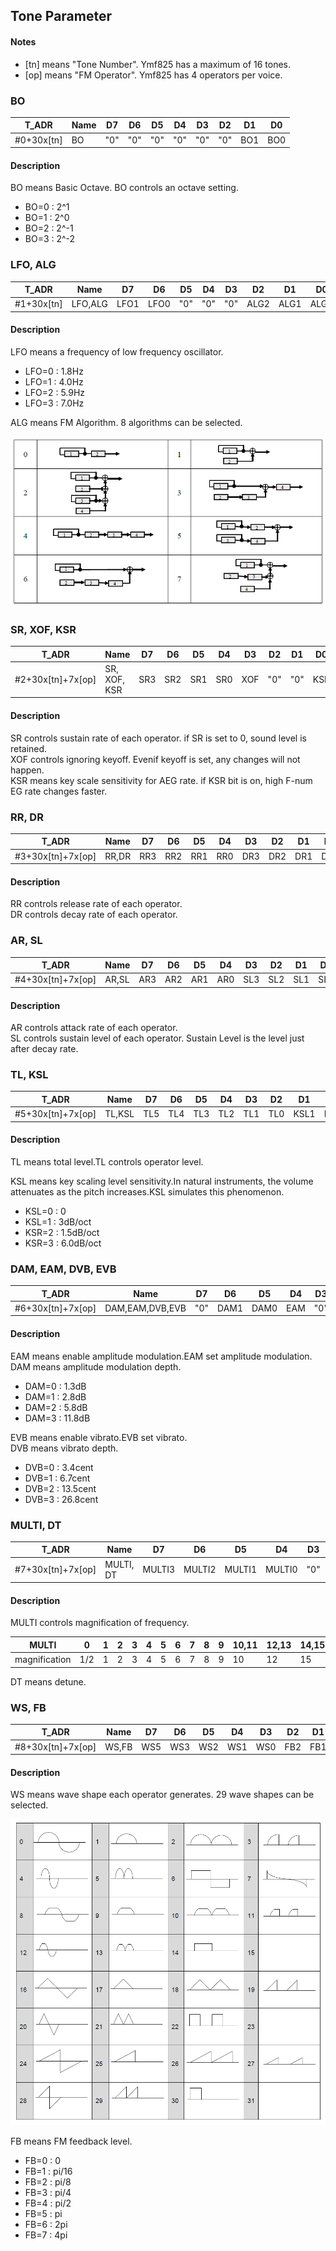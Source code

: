## Tone Parameter

#### Notes
+ [tn] means "Tone Number". Ymf825 has a maximum of 16 tones.
+ [op] means "FM Operator". Ymf825 has 4 operators per voice.

### BO

|T_ADR|Name|D7|D6|D5|D4|D3|D2|D1|D0|
|-|-|-|-|-|-|-|-|-|-|
|#0+30x[tn]|BO|"0"|"0"|"0"|"0"|"0"|"0"|BO1|BO0|

#### Description
BO means Basic Octave. BO controls an octave setting.

+ BO=0 : 2^1
+ BO=1 : 2^0
+ BO=2 : 2^-1
+ BO=3 : 2^-2

### LFO, ALG

|T_ADR|Name|D7|D6|D5|D4|D3|D2|D1|D0|
|-|-|-|-|-|-|-|-|-|-|
|#1+30x[tn]|LFO,ALG|LFO1|LFO0|"0"|"0"|"0"|ALG2|ALG1|ALG0|

#### Description

LFO means a frequency of low frequency oscillator.

+ LFO=0 : 1.8Hz
+ LFO=1 : 4.0Hz
+ LFO=2 : 5.9Hz
+ LFO=3 : 7.0Hz

ALG means FM Algorithm. 8 algorithms can be selected.

![FM Algorithm](algo.png)


### SR, XOF, KSR

|T_ADR|Name|D7|D6|D5|D4|D3|D2|D1|D0|
|-|-|-|-|-|-|-|-|-|-|
|#2+30x[tn]+7x[op]|SR, XOF, KSR|SR3|SR2|SR1|SR0|XOF|"0"|"0"|KSR|

#### Description

SR controls sustain rate of each operator.
if SR is set to 0, sound level is retained.  
XOF controls ignoring keyoff.
Evenif keyoff is set, any changes will not happen.  
KSR means key scale sensitivity for AEG rate. if KSR bit is on, high F-num EG rate changes faster.


### RR, DR

|T_ADR|Name|D7|D6|D5|D4|D3|D2|D1|D0|
|-|-|-|-|-|-|-|-|-|-|
|#3+30x[tn]+7x[op]|RR,DR|RR3|RR2|RR1|RR0|DR3|DR2|DR1|DR0|

#### Description

RR controls release rate of each operator.  
DR controls decay rate of each operator.  

### AR, SL

|T_ADR|Name|D7|D6|D5|D4|D3|D2|D1|D0|
|-|-|-|-|-|-|-|-|-|-|
|#4+30x[tn]+7x[op]|AR,SL|AR3|AR2|AR1|AR0|SL3|SL2|SL1|SL0|

#### Description

AR controls attack rate of each operator.  
SL controls sustain level of each operator. Sustain Level is the level just after decay rate.

### TL, KSL

|T_ADR|Name|D7|D6|D5|D4|D3|D2|D1|D0|
|-|-|-|-|-|-|-|-|-|-|
|#5+30x[tn]+7x[op]|TL,KSL|TL5|TL4|TL3|TL2|TL1|TL0|KSL1|KSL0|

#### Description
TL means total level.TL controls operator level.  

KSL means key scaling level sensitivity.In natural instruments, the volume attenuates as the pitch increases.KSL simulates this phenomenon.
+ KSL=0 : 0
+ KSL=1 : 3dB/oct
+ KSR=2 : 1.5dB/oct
+ KSR=3 : 6.0dB/oct


### DAM, EAM, DVB, EVB

|T_ADR|Name|D7|D6|D5|D4|D3|D2|D1|D0|
|-|-|-|-|-|-|-|-|-|-|
|#6+30x[tn]+7x[op]|DAM,EAM,DVB,EVB|"0"|DAM1|DAM0|EAM|"0"|DVB1|DVB0|EVB|

#### Description

EAM means enable amplitude modulation.EAM set amplitude modulation.   
DAM means amplitude modulation depth.  
+ DAM=0 : 1.3dB
+ DAM=1 : 2.8dB
+ DAM=2 : 5.8dB
+ DAM=3 : 11.8dB

EVB means enable vibrato.EVB set vibrato.  
DVB means vibrato depth.
+ DVB=0 : 3.4cent
+ DVB=1 : 6.7cent
+ DVB=2 : 13.5cent
+ DVB=3 : 26.8cent


### MULTI, DT

|T_ADR|Name|D7|D6|D5|D4|D3|D2|D1|D0|
|-|-|-|-|-|-|-|-|-|-|
|#7+30x[tn]+7x[op]|MULTI, DT|MULTI3|MULTI2|MULTI1|MULTI0|"0"|DT2|DT1|DT0|

#### Description
MULTI controls magnification of frequency.  

|MULTI|0|1|2|3|4|5|6|7|8|9|10,11|12,13|14,15|
|-|-|-|-|-|-|-|-|-|-|-|-|-|-|
|magnification|1/2|1|2|3|4|5|6|7|8|9|10|12|15|

DT means detune.


### WS, FB

|T_ADR|Name|D7|D6|D5|D4|D3|D2|D1|D0|
|-|-|-|-|-|-|-|-|-|-|
|#8+30x[tn]+7x[op]|WS,FB|WS5|WS3|WS2|WS1|WS0|FB2|FB1|FB0|

#### Description
WS means wave shape each operator generates.
29 wave shapes can be selected.  

![wave shapes](ws.png)

FB means FM feedback level.
+ FB=0 : 0
+ FB=1 : pi/16
+ FB=2 : pi/8
+ FB=3 : pi/4
+ FB=4 : pi/2
+ FB=5 : pi
+ FB=6 : 2pi
+ FB=7 : 4pi


